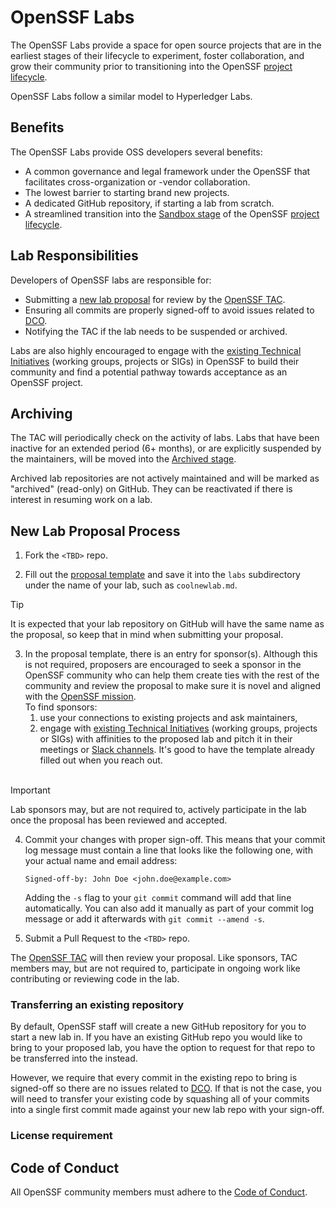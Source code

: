 # OpenSSF Labs

<!-- What other names might we consider instead of "OpenSSF Labs"? -->

The OpenSSF Labs provide a space for open source projects that are in the
earliest stages of their lifecycle to experiment, foster collaboration, and grow
their community prior to transitioning into the OpenSSF [project lifecycle].

<!-- Right now, the focus is on Projects, but should we consider broadening the labs to any type of TI? -->

OpenSSF Labs follow a similar model to Hyperledger Labs.

## Benefits

The OpenSSF Labs provide OSS developers several benefits:

* A common governance and legal framework under the OpenSSF that
facilitates cross-organization or -vendor collaboration.
* The lowest barrier to starting brand new projects.
* A dedicated GitHub repository, if starting a lab from scratch.
* A streamlined transition into the [Sandbox stage] of the OpenSSF [project
lifecycle].

## Lab Responsibilities

Developers of OpenSSF labs are responsible for:

* Submitting a [new lab proposal] for review by the [OpenSSF TAC].
* Ensuring all commits are properly signed-off to avoid issues related to [DCO].
* Notifying the TAC if the lab needs to be suspended or archived.

Labs are also highly encouraged to engage with the [existing
Technical Initiatives] (working groups, projects or SIGs) in OpenSSF to build
their community and find a potential pathway towards acceptance as an OpenSSF
project.

## Archiving

The TAC will periodically check on the activity of labs. Labs that have been
inactive for an extended period (6+ months), or are explicitly suspended by
the maintainers, will be moved into the [Archived
stage](templates/LAB_NAME_archived_stage.md).

Archived lab repositories are not actively maintained and will be marked as
"archived" (read-only) on GitHub. They can be reactivated if there is interest
in resuming work on a lab.

## New Lab Proposal Process

1. Fork the `<TBD>` repo.

2. Fill out the [proposal template](templates/LAB_NAME_lab_stage.md)
   and save it into the `labs` subdirectory under the name of your lab,
   such as `coolnewlab.md`.
   <br/>
> [!TIP]
> It is expected that your lab repository on GitHub will have the same
> name as the proposal, so keep that in mind when submitting your proposal.

3. In the proposal template, there is an entry for sponsor(s). Although this
   is not required, proposers are encouraged to seek a sponsor in the OpenSSF
   community who can help them create ties with the rest of the community
   and review the proposal to make sure it is novel and aligned with the
   [OpenSSF mission].
   <br/>
   To find sponsors:
     1. use your connections to existing projects and ask maintainers,
     2. engage with [existing Technical Initiatives] (working groups, projects
	    or SIGs) with affinities to the proposed lab and pitch it in
		their meetings or [Slack channels](https://slack.openssf.org/). It's
		good to have the template already filled out when you reach out.
   <br>
> [!IMPORTANT]
> Lab sponsors may, but are not required to, actively participate in
> the lab once the proposal has been reviewed and accepted.

4. Commit your changes with proper sign-off. This means that your commit
   log message must contain a line that looks like the following one,
   with your actual name and email address:

   `Signed-off-by: John Doe <john.doe@example.com>`

   Adding the `-s` flag to your `git commit` command will add that line
   automatically. You can also add it manually as part of your commit
   log message or add it afterwards with `git commit --amend -s`.

5. Submit a Pull Request to the `<TBD>` repo.

The [OpenSSF TAC] will then review your proposal. Like sponsors, TAC members may,
but are not required to, participate in ongoing work like contributing or
reviewing code in the lab.

### Transferring an existing repository

By default, OpenSSF staff will create a new GitHub repository for you to
start a new lab in. If you have an existing GitHub repo you would like to
bring to your proposed lab, you have the option to request for that
repo to be transferred into the <TBD GH org> instead.

However, we require that every commit in the existing repo to bring is
signed-off so there are no issues related to [DCO].
If that is not the case, you will need to transfer your existing code by
squashing all of your commits into a single first commit made against
your new lab repo with your sign-off.

### License requirement

<!-- This is something that other Labs require of the projects they host. What, if any requirements should we include here? -->

## Code of Conduct

All OpenSSF community members must adhere to the
[Code of Conduct](https://openssf.org/community/code-of-conduct/).

[DCO]: https://developercertificate.org/
[existing Technical Initiatives]: https://github.com/ossf/tac/blob/main/README.md#technical-initiatives
[new lab proposal]: #new-lab-proposal-process
[OpenSSF mission]: https://openssf.org/about/
[OpenSSF TAC]: https://github.com/ossf/tac/blob/main/README.md#tac-members
[project lifecycle]: https://github.com/ossf/tac/blob/main/process/project-lifecycle.md
[Sandbox stage]: https://github.com/ossf/tac/blob/main/process/project-lifecycle.md#sandbox
